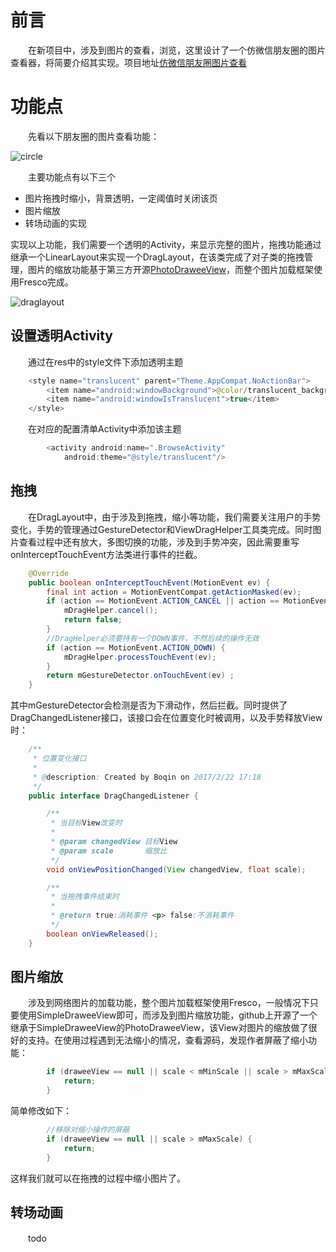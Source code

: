 # 前言
　　在新项目中，涉及到图片的查看，浏览，这里设计了一个仿微信朋友圈的图片查看器，将简要介绍其实现。项目地址[仿微信朋友圈图片查看](https://github.com/booqin/ImageBrowse)
# 功能点
　　先看以下朋友圈的图片查看功能：

![circle](https://github.com/booqin/ImageBrowse/raw/master/capture/circle.gif)

　　主要功能点有以下三个
- 图片拖拽时缩小，背景透明，一定阈值时关闭该页
- 图片缩放
- 转场动画的实现

实现以上功能，我们需要一个透明的Activity，来显示完整的图片，拖拽功能通过继承一个LinearLayout来实现一个DragLayout，在该类完成了对子类的拖拽管理，图片的缩放功能基于第三方开源[PhotoDraweeView](https://github.com/ongakuer/PhotoDraweeView)，而整个图片加载框架使用Fresco完成。

![draglayout](https://github.com/booqin/ImageBrowse/raw/master/capture/draglayout.gif)

## 设置透明Activity
　　通过在res中的style文件下添加透明主题
```java
    <style name="translucent" parent="Theme.AppCompat.NoActionBar">
        <item name="android:windowBackground">@color/translucent_background</item>
        <item name="android:windowIsTranslucent">true</item>
    </style>
```
　　在对应的配置清单Activity中添加该主题
```java
        <activity android:name=".BrowseActivity"
            android:theme="@style/translucent"/>
```

## 拖拽
　　在DragLayout中，由于涉及到拖拽，缩小等功能，我们需要关注用户的手势变化，手势的管理通过GestureDetector和ViewDragHelper工具类完成。同时图片查看过程中还有放大，多图切换的功能，涉及到手势冲突，因此需要重写onInterceptTouchEvent方法类进行事件的拦截。
```java
    @Override
    public boolean onInterceptTouchEvent(MotionEvent ev) {
        final int action = MotionEventCompat.getActionMasked(ev);
        if (action == MotionEvent.ACTION_CANCEL || action == MotionEvent.ACTION_UP) {
            mDragHelper.cancel();
            return false;
        }
        //DragHelper必须要持有一个DOWN事件，不然后续的操作无效
        if (action == MotionEvent.ACTION_DOWN) {
            mDragHelper.processTouchEvent(ev);
        }
        return mGestureDetector.onTouchEvent(ev) ;
    }
```
其中mGestureDetector会检测是否为下滑动作，然后拦截。同时提供了DragChangedListener接口，该接口会在位置变化时被调用，以及手势释放View时：

```java
	/**
	 * 位置变化接口
	 *
	 * @description: Created by Boqin on 2017/2/22 17:18
	 */
	public interface DragChangedListener {

	    /**
	     * 当目标View改变时
	     *
	     * @param changedView 目标View
	     * @param scale       缩放比
	     */
	    void onViewPositionChanged(View changedView, float scale);

	    /**
	     * 当拖拽事件结束时
	     *
	     * @return true:消耗事件 <p> false:不消耗事件
	     */
	    boolean onViewReleased();
	}

```

## 图片缩放
　　涉及到网络图片的加载功能，整个图片加载框架使用Fresco，一般情况下只要使用SimpleDraweeView即可，而涉及到图片缩放功能，github上开源了一个继承于SimpleDraweeView的PhotoDraweeView，该View对图片的缩放做了很好的支持。在使用过程遇到无法缩小的情况，查看源码，发现作者屏蔽了缩小功能：
```java
        if (draweeView == null || scale < mMinScale || scale > mMaxScale) {
            return;
        }
```
简单修改如下：
```java
        //移除对缩小操作的屏蔽
        if (draweeView == null || scale > mMaxScale) {
            return;
        }
```
这样我们就可以在拖拽的过程中缩小图片了。

## 转场动画
　　todo
